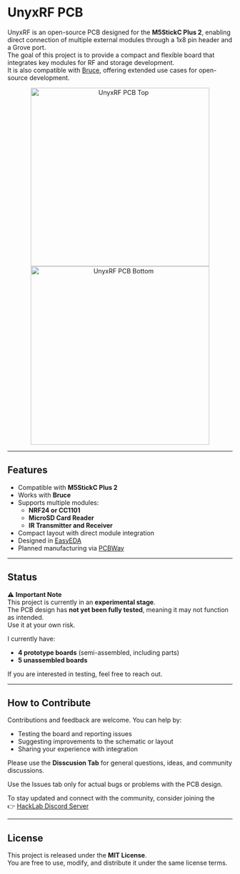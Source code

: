 # UnyxRF PCB

UnyxRF is an open-source PCB designed for the **M5StickC Plus 2**, enabling direct connection of multiple external modules through a 1x8 pin header and a Grove port.  
The goal of this project is to provide a compact and flexible board that integrates key modules for RF and storage development.  
It is also compatible with [Bruce](https://github.com/pr3y/Bruce), offering extended use cases for open-source development.

<div align="center">
  <img src="https://drive.google.com/uc?export=view&id=1JCBF441uXJe5AW_1Rcflws_TXJ1qTaat" alt="UnyxRF PCB Top" width="400"/>
  <img src="https://drive.google.com/uc?export=view&id=1ltJ8m77_xGqU1A-Ico2pYQ-jA6ZSnnTs" alt="UnyxRF PCB Bottom" width="400"/>
</div>

---

## Features

- Compatible with **M5StickC Plus 2**
- Works with **Bruce**
- Supports multiple modules:
  - **NRF24 or CC1101**
  - **MicroSD Card Reader**
  - **IR Transmitter and Receiver**
- Compact layout with direct module integration
- Designed in [EasyEDA](https://www.easyeda.com)
- Planned manufacturing via [PCBWay](https://www.pcbway.com)

---

## Status

⚠️ **Important Note**  
This project is currently in an **experimental stage**.  
The PCB design has **not yet been fully tested**, meaning it may not function as intended.  
Use it at your own risk.

I currently have:  
- **4 prototype boards** (semi-assembled, including parts)  
- **5 unassembled boards**  

If you are interested in testing, feel free to reach out.

---

## How to Contribute

Contributions and feedback are welcome. You can help by:

- Testing the board and reporting issues
- Suggesting improvements to the schematic or layout
- Sharing your experience with integration

Please use the **Disscusion Tab** for general questions, ideas, and community discussions.

Use the Issues tab only for actual bugs or problems with the PCB design.

To stay updated and connect with the community, consider joining the  
👉 [HackLab Discord Server](https://discord.gg/R8QJKCFYr9)

---

## License

This project is released under the **MIT License**.  
You are free to use, modify, and distribute it under the same license terms.
